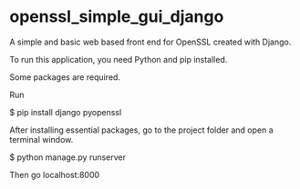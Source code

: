 # openssl_simple_gui_django
 A simple and basic web based front end for OpenSSL created with Django.

To run this application, you need Python and pip installed.
 
 Some packages are required.
 
 Run
 
 $ pip install django pyopenssl
 
 After installing essential packages, go to the project folder and open a terminal window.
 
 $ python manage.py runserver
 
 Then go localhost:8000
